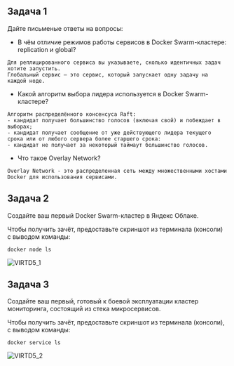 ## Задача 1

Дайте письменые ответы на вопросы:

- В чём отличие режимов работы сервисов в Docker Swarm-кластере: replication и global?

```
Для реплицированного сервиса вы указываете, сколько идентичных задач хотите запустить.
Глобальный сервис — это сервис, который запускает одну задачу на каждой ноде.
```

- Какой алгоритм выбора лидера используется в Docker Swarm-кластере?

```
Алгоритм распределённого консенсуса Raft:
- кандидат получает большинство голосов (включая свой) и побеждает в выборах;
- кандидат получает сообщение от уже действующего лидера текущего срока или от любого сервера более старшего срока:
- кандидат не получает за некоторый таймаут большинство голосов.
```

- Что такое Overlay Network?

```
Overlay Network - это распределенная сеть между множественными хостами Docker для использования сервисами.
```

## Задача 2

Создайте ваш первый Docker Swarm-кластер в Яндекс Облаке.

Чтобы получить зачёт, предоставьте скриншот из терминала (консоли) с выводом команды:

```
docker node ls
```

![VIRTD5_1](https://user-images.githubusercontent.com/119151349/229193084-688142f0-218d-40c3-968c-01e47739c2ac.png)

## Задача 3

Создайте ваш первый, готовый к боевой эксплуатации кластер мониторинга, состоящий из стека микросервисов.

Чтобы получить зачёт, предоставьте скриншот из терминала (консоли), с выводом команды:

```
docker service ls
```

![VIRTD5_2](https://user-images.githubusercontent.com/119151349/229193151-ae0df006-d1e4-4b44-9ccd-892b3294d892.png)
